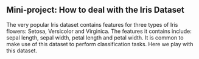 ## Mini-project: How to deal with the Iris Dataset
The very popular Iris dataset contains features for three types of Iris flowers: Setosa, Versicolor and Virginica. The features it contains include: sepal length, sepal width, petal length and petal width. It is common to make use of this dataset to perform classification tasks. Here we play with this dataset.
